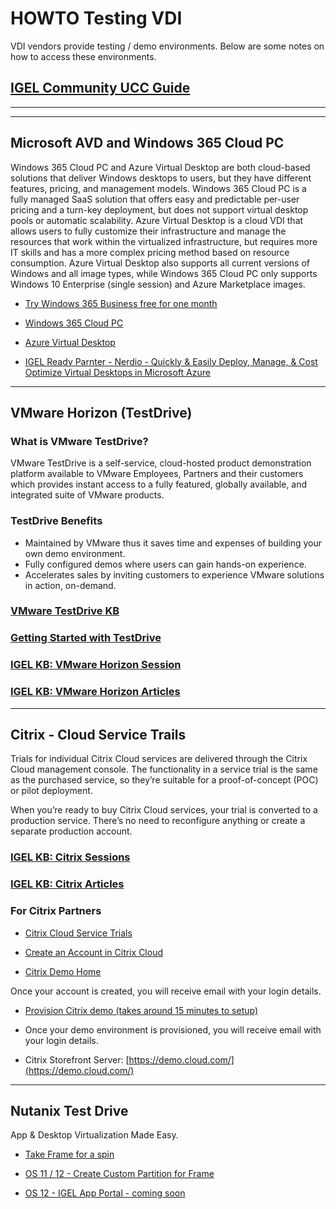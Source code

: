 # HOWTO Testing VDI

VDI vendors provide testing / demo environments. Below are some notes on how to access these environments.

## [IGEL Community UCC Guide](https://igel-community.github.io/IGEL-Docs-v02/Docs/HOWTO-UCC/)

----------

-----

## Microsoft AVD and Windows 365 Cloud PC

Windows 365 Cloud PC and Azure Virtual Desktop are both cloud-based solutions that deliver Windows desktops to users, but they have different features, pricing, and management models. Windows 365 Cloud PC is a fully managed SaaS solution that offers easy and predictable per-user pricing and a turn-key deployment, but does not support virtual desktop pools or automatic scalability. Azure Virtual Desktop is a cloud VDI that allows users to fully customize their infrastructure and manage the resources that work within the virtualized infrastructure, but requires more IT skills and has a more complex pricing method based on resource consumption. Azure Virtual Desktop also supports all current versions of Windows and all image types, while Windows 365 Cloud PC only supports Windows 10 Enterprise (single session) and Azure Marketplace images.

- [Try Windows 365 Business free for one month](https://www.microsoft.com/en-us/windows-365/business/windows-365-free-trial-b)

- [Windows 365 Cloud PC](https://www.microsoft.com/en-us/windows-365)

- [Azure Virtual Desktop](https://azure.microsoft.com/en-us/products/virtual-desktop)

- [IGEL Ready Parnter - Nerdio - Quickly & Easily Deploy, Manage, & Cost Optimize Virtual Desktops in Microsoft Azure](https://getnerdio.com/)

-----

## VMware Horizon (TestDrive)

### What is VMware TestDrive?

VMware TestDrive is a self-service, cloud-hosted product demonstration platform available to VMware Employees, Partners and their customers which provides instant access to a fully featured, globally available, and integrated suite of VMware products.

### TestDrive Benefits

- Maintained by VMware thus it saves time and expenses of building your own demo environment.
- Fully configured demos where users can gain hands-on experience.
- Accelerates sales by inviting customers to experience VMware solutions in action, on-demand.

### [VMware TestDrive KB](https://kb.vmtestdrive.com/)

### [Getting Started with TestDrive](https://kb.vmtestdrive.com/a/1543022-getting-started-with-testdrive)

### [IGEL KB: VMware Horizon Session](https://kb.igel.com/igelos-11.08.330/en/horizon-client-session-88021385.html)

### [IGEL KB:  VMware Horizon Articles](https://kb.igel.com/igelos-11.08.330/en/vmware-horizon-88019618.html)

-----

## Citrix  - Cloud Service Trails

Trials for individual Citrix Cloud services are delivered through the Citrix Cloud management console. The functionality in a service trial is the same as the purchased service, so they’re suitable for a proof-of-concept (POC) or pilot deployment.

When you’re ready to buy Citrix Cloud services, your trial is converted to a production service. There’s no need to reconfigure anything or create a separate production account.

### [IGEL KB: Citrix Sessions](https://kb.igel.com/igelos-11.08.330/en/citrix-88021251.htmla)

### [IGEL KB: Citrix Articles](https://kb.igel.com/igelos-11.08.330/en/citrix-88019450.html)

### For Citrix Partners

- [Citrix Cloud Service Trials](https://docs.citrix.com/en-us/citrix-cloud/overview/citrix-cloud-service-trials.html)

- [Create an Account in Citrix Cloud](https://www.citrix.com/welcome/create-account.html)

- [Citrix Demo Home](https://demo.citrix.com)

Once your account is created, you will receive email with your login details.

- [Provision Citrix demo (takes around 15 minutes to setup)](htts://demo.citrix.com/provision)

- Once your demo environment is provisioned, you will receive email with your login details.

- Citrix Storefront Server: [https://demo.cloud.com/](https://demo.cloud.com/)

-----

## Nutanix Test Drive

App & Desktop Virtualization Made Easy.

- [Take Frame for a spin](https://www.nutanix.com/products/frame/test-drive)

- [OS 11 / 12 - Create Custom Partition for Frame](https://github.com/IGEL-Community/IGEL-Custom-Partitions/tree/master/CP_Source/Apps/Nutanix_Frame)

- [OS 12 - IGEL App Portal - coming soon](https://app.igel.com/)